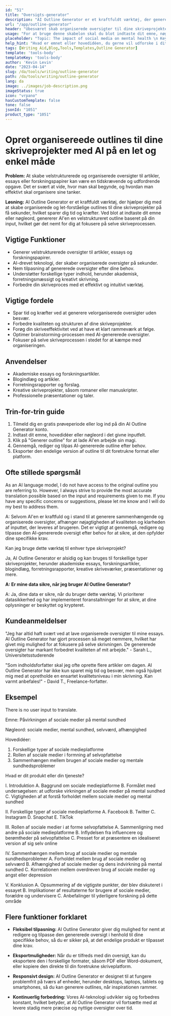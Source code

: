 ```yaml
---
id: "51"
title: "Oversigts-generator"
description: "AI Outline Generator er et kraftfuldt værktøj, der genererer velstrukturerede oversigter for artikler, essays og forskningsartikler ved hjælp af kunstig intelligens. Ved at indtaste dit emne eller nøgleord kan dette værktøj spare tid og kræfter ved at skabe en organiseret, let at følge oversigt for dine skriveprojekter."
url: "/app/outline-generator"
header: "Ubesværet skab organiserede oversigter til dine skriveprojekter ved hjælp af AI."
usage: "For at bruge denne skabelon skal du blot indtaste dit emne, nøgleord eller hovedidéer. Outline Generator vil derefter give en organiseret oversigt baseret på din input, hvilket gør det nemt for dig at strukturere din skrivning."
placeholder: "Topic: The impact of social media on mental health \n Keywords: social media, mental health, self-esteem, addiction \n Main ideas: \n1. Different types of social media platforms\n2. The role of social media in shaping self-image\n3. The link between social media usage and mental health issues"
help_hint: "Hvad er emnet eller hovedidéen, du gerne vil udforske i dit skriftlige arbejde? Indtast dit emne, hovedidéer eller nøgleord, og AI Outline Generator vil give dig en velformuleret plan for dit projekt."
tags: [Writing Aid,Blog,Tools,Templates,Outline Generator]
template: 'tools-body'
templateKey: 'tools-body'
author: 'Kevin Levin'
date: "2023-04-14"
slug: /da/tools/writing/outline-generator
path: /da/tools/writing/outline-generator
lang: da
image: ../images/job-description.png
imageStatus: true
icon: "vrpano"
hasCustomTemplate: false
tone: false
jsonId: "1051"
product_type: "1051"
---
```

# Opret organisereede outlines til dine skriveprojekter med AI på en let og enkel måde

**Problem:** At skabe velstrukturerede og organiserede oversigter til artikler, essays eller forskningspapirer kan være en tidskrævende og udfordrende opgave. Det er svært at vide, hvor man skal begynde, og hvordan man effektivt skal organisere sine tanker.

**Løsning:** AI Outline Generator er et kraftfuldt værktøj, der hjælper dig med at skabe organiserede og let-forståelige outlines til dine skriveprojekter på få sekunder, hvilket sparer dig tid og kræfter. Ved blot at indtaste dit emne eller nøgleord, genererer AI'en en velstruktureret outline baseret på din input, hvilket gør det nemt for dig at fokusere på selve skriveprocessen.

## Vigtige Funktioner

- Generer velstrukturerede oversigter til artikler, essays og forskningspapirer.
- AI-drevet teknologi, der skaber organiserede oversigter på sekunder.
- Nem tilpasning af genererede oversigter efter dine behov.
- Understøtter forskellige typer indhold, herunder akademisk, forretningsmæssigt og kreativt skrivning.
- Forbedre din skriveproces med et effektivt og intuitivt værktøj.

## Vigtige fordele

- Spar tid og kræfter ved at generere velorganiserede oversigter uden besvær.
- Forbedre kvaliteten og strukturen af dine skriveprojekter.
- Forøg din skriveeffektivitet ved at have et klart rammeværk at følge.
- Optimer brainstorming-processen med AI-genererede oversigter.
- Fokuser på selve skriveprocessen i stedet for at kæmpe med organiseringen.

## Anvendelser

- Akademiske essays og forskningsartikler.
- Blogindlæg og artikler.
- Forretningsrapporter og forslag.
- Kreative skriveprojekter, såsom romaner eller manuskripter.
- Professionelle præsentationer og taler.

## Trin-for-trin guide

1. Tilmeld dig en gratis prøveperiode eller log ind på din AI Outline Generator konto.
2. Indtast dit emne, hovedidéer eller nøgleord i det givne inputfelt.
3. Klik på "Generer outline" for at lade AI'en arbejde sin magi.
4. Gennemgå, rediger og tilpas AI-genererede outline efter behov.
5. Eksporter den endelige version af outline til dit foretrukne format eller platform.

## Ofte stillede spørgsmål

As an AI language model, I do not have access to the original outline you are referring to. However, I always strive to provide the most accurate translation possible based on the input and requirements given to me. If you have any specific concerns or suggestions, please let me know and I will do my best to address them.

A: Selvom AI'en er kraftfuld og i stand til at generere sammenhængende og organiserede oversigter, afhænger nøjagtigheden af kvaliteten og klarheden af inputtet, der leveres af brugeren. Det er vigtigt at gennemgå, redigere og tilpasse den AI-genererede oversigt efter behov for at sikre, at den opfylder dine specifikke krav.

Kan jeg bruge dette værktøj til enhver type skriveprojekt?

Ja, AI Outline Generator er alsidig og kan bruges til forskellige typer skriveprojekter, herunder akademiske essays, forskningsartikler, blogindlæg, forretningsrapporter, kreative skriveværker, præsentationer og mere.

**A: Er mine data sikre, når jeg bruger AI Outline Generator?**

A: Ja, dine data er sikre, når du bruger dette værktøj. Vi prioriterer datasikkerhed og har implementeret foranstaltninger for at sikre, at dine oplysninger er beskyttet og krypteret.

## Kundeanmeldelser

"Jeg har altid haft svært ved at lave organiserede oversigter til mine essays. AI Outline Generator har gjort processen så meget nemmere, hvilket har givet mig mulighed for at fokusere på selve skrivningen. De genererede oversigter har markant forbedret kvaliteten af mit arbejde." - Sarah L., Universitetsstuderende

"Som indholdsforfatter skal jeg ofte oprette flere artikler om dagen. AI Outline Generator har ikke kun sparet mig tid og besvær, men også hjulpet mig med at opretholde en ensartet kvalitetsniveau i min skrivning. Kan varmt anbefales!" - David T., Freelance-forfatter.

## Eksempel

There is no user input to translate.

Emne: Påvirkningen af sociale medier på mental sundhed

Nøgleord: sociale medier, mental sundhed, selvværd, afhængighed

Hovedidéer:
1. Forskellige typer af sociale medieplatforme
2. Rollen af sociale medier i formning af selvopfattelse
3. Sammenhængen mellem brugen af sociale medier og mentale sundhedsproblemer

Hvad er dit produkt eller din tjeneste?

I. Introduktion
   A. Baggrund om sociale medieplatforme
   B. Formålet med undersøgelsen: at udforske virkningen af sociale medier på mental sundhed
   C. Vigtigheden af at forstå forholdet mellem sociale medier og mental sundhed

II. Forskellige typer af sociale medieplatforme
   A. Facebook
   B. Twitter
   C. Instagram
   D. Snapchat
   E. TikTok

III. Rollen af sociale medier i at forme selvopfattelse
  A. Sammenligning med andre på sociale medieplatforme
  B. Inflydelsen fra influencere og berømtheder på selvopfattelse
  C. Presset for at præsentere en idealiseret version af sig selv online

IV. Sammenhængen mellem brug af sociale medier og mentale sundhedsproblemer
  A. Forholdet mellem brug af sociale medier og selvværd
  B. Afhængighed af sociale medier og dens indvirkning på mental sundhed
  C. Korrelationen mellem overdreven brug af sociale medier og angst eller depression

V. Konklusion
A. Opsummering af de vigtigste punkter, der blev diskuteret i essayet
B. Implikationer af resultaterne for brugere af sociale medier, forældre og undervisere
C. Anbefalinger til yderligere forskning på dette område

## Flere funktioner forklaret

- **Fleksibel tilpasning:** AI Outline Generator giver dig mulighed for nemt at redigere og tilpasse den genererede oversigt i henhold til dine specifikke behov, så du er sikker på, at det endelige produkt er tilpasset dine krav.

- **Eksportmuligheder:** Når du er tilfreds med din oversigt, kan du eksportere den i forskellige formater, såsom PDF eller Word-dokument, eller kopiere den direkte til din foretrukne skriveplatform.

- **Responsivt design:** AI Outline Generator er designet til at fungere problemfrit på tværs af enheder, herunder desktops, laptops, tablets og smartphones, så du kan generere outlines, når inspirationen rammer.

- **Kontinuerlig forbedring:** Vores AI-teknologi udvikler sig og forbedres konstant, hvilket betyder, at AI Outline Generator vil fortsætte med at levere stadig mere præcise og nyttige oversigter over tid.
